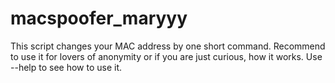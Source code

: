 # macspoofer_maryyy

This script changes your MAC address by one short command. Recommend to use it for lovers of anonymity or if you are just curious, how it works.
Use --help to see how to use it.
